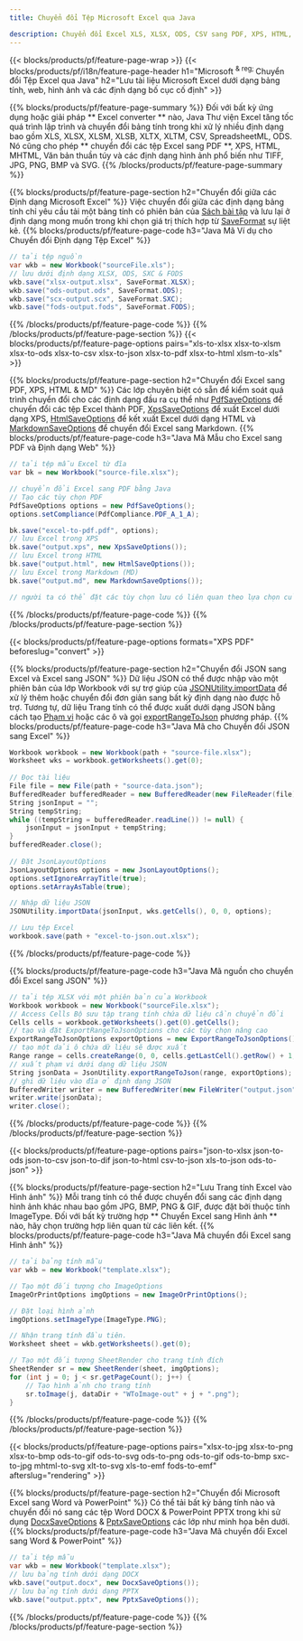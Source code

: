 ```yaml
---
title: Chuyển đổi Tệp Microsoft Excel qua Java 

description: Chuyển đổi Excel XLS, XLSX, ODS, CSV sang PDF, XPS, HTML, JPEG, HTML và nhiều định dạng phổ biến khác chỉ với vài dòng mã Java.
---
```

{{< blocks/products/pf/feature-page-wrap >}}
{{< blocks/products/pf/i18n/feature-page-header h1="Microsoft <sup> & reg; </sup> Chuyển đổi Tệp Excel qua Java" h2="Lưu tài liệu Microsoft Excel dưới dạng bảng tính, web, hình ảnh và các định dạng bố cục cố định" >}}

{{% blocks/products/pf/feature-page-summary %}}
Đối với bất kỳ ứng dụng hoặc giải pháp ** Excel converter ** nào, Java Thư viện Excel tăng tốc quá trình lập trình và chuyển đổi bảng tính trong khi xử lý nhiều định dạng bao gồm XLS, XLSX, XLSM, XLSB, XLTX, XLTM, CSV, SpreadsheetML, ODS. Nó cũng cho phép ** chuyển đổi các tệp Excel sang PDF **, XPS, HTML, MHTML, Văn bản thuần túy và các định dạng hình ảnh phổ biến như TIFF, JPG, PNG, BMP và SVG.
{{% /blocks/products/pf/feature-page-summary %}}

{{% blocks/products/pf/feature-page-section h2="Chuyển đổi giữa các Định dạng Microsoft Excel" %}}
Việc chuyển đổi giữa các định dạng bảng tính chỉ yêu cầu tải một bảng tính có phiên bản của [Sách bài tập](https://reference.aspose.com/cells/java/com.aspose.cells/Workbook) và lưu lại ở định dạng mong muốn trong khi chọn giá trị thích hợp từ [SaveFormat](https://reference.aspose.com/cells/java/com.aspose.cells/SaveFormat) sự liệt kê.
{{% blocks/products/pf/feature-page-code h3="Java Mã Ví dụ cho Chuyển đổi Định dạng Tệp Excel" %}}

```cs
// tải tệp nguồn
var wkb = new Workbook("sourceFile.xls");
// lưu dưới định dạng XLSX, ODS, SXC & FODS
wkb.save("xlsx-output.xlsx", SaveFormat.XLSX);
wkb.save("ods-output.ods", SaveFormat.ODS);
wkb.save("scx-output.scx", SaveFormat.SXC);
wkb.save("fods-output.fods", SaveFormat.FODS);

```
{{% /blocks/products/pf/feature-page-code %}}
{{% /blocks/products/pf/feature-page-section %}}
{{< blocks/products/pf/feature-page-options pairs="xls-to-xlsx xlsx-to-xlsm xlsx-to-ods xlsx-to-csv xlsx-to-json xlsx-to-pdf xlsx-to-html xlsm-to-xls" >}}


{{% blocks/products/pf/feature-page-section h2="Chuyển đổi Excel sang PDF, XPS, HTML & MD" %}}
Các lớp chuyên biệt có sẵn để kiểm soát quá trình chuyển đổi cho các định dạng đầu ra cụ thể như [PdfSaveOptions](https://reference.aspose.com/cells/java/com.aspose.cells/PdfSaveOptions) để chuyển đổi các tệp Excel thành PDF, [XpsSaveOptions](https://reference.aspose.com/cells/java/com.aspose.cells/XpsSaveOptions) để xuất Excel dưới dạng XPS, [HtmlSaveOptions](https://reference.aspose.com/cells/java/com.aspose.cells/HtmlSaveOptions) để kết xuất Excel dưới dạng HTML và [MarkdownSaveOptions](https://reference.aspose.com/cells/java/com.aspose.cells/MarkdownSaveOptions) để chuyển đổi Excel sang Markdown. 
{{% blocks/products/pf/feature-page-code h3="Java Mã Mẫu cho Excel sang PDF và Định dạng Web" %}}

```cs
// tải tệp mẫu Excel từ đĩa
var bk = new Workbook("source-file.xlsx");

// chuyển đổi Excel sang PDF bằng Java
// Tạo các tùy chọn PDF
PdfSaveOptions options = new PdfSaveOptions();
options.setCompliance(PdfCompliance.PDF_A_1_A);

bk.save("excel-to-pdf.pdf", options);
// lưu Excel trong XPS
bk.save("output.xps", new XpsSaveOptions());
// lưu Excel trong HTML
bk.save("output.html", new HtmlSaveOptions());
// lưu Excel trong Markdown (MD)
bk.save("output.md", new MarkdownSaveOptions());

// người ta có thể đặt các tùy chọn lưu có liên quan theo lựa chọn của mình trước khi lưu vào định dạng phù hợp

```
{{% /blocks/products/pf/feature-page-code %}}
{{% /blocks/products/pf/feature-page-section %}}

{{< blocks/products/pf/feature-page-options formats="XPS PDF" beforeslug="convert" >}}

{{% blocks/products/pf/feature-page-section h2="Chuyển đổi JSON sang Excel và Excel sang JSON" %}}
Dữ liệu JSON có thể được nhập vào một phiên bản của lớp Workbook với sự trợ giúp của [JSONUtility.importData](https://reference.aspose.com/cells/java/com.aspose.cells/jsonutility#importData) để xử lý thêm hoặc chuyển đổi đơn giản sang bất kỳ định dạng nào được hỗ trợ. Tương tự, dữ liệu Trang tính có thể được xuất dưới dạng JSON bằng cách tạo [Phạm vi](https://reference.aspose.com/cells/java/com.aspose.cells/range) hoặc các ô và gọi [exportRangeToJson](https://reference.aspose.com/cells/java/com.aspose.cells/jsonutility) phương pháp.
{{% blocks/products/pf/feature-page-code h3="Java Mã cho Chuyển đổi JSON sang Excel" %}}
```cs
Workbook workbook = new Workbook(path + "source-file.xlsx");
Worksheet wks = workbook.getWorksheets().get(0);
		
// Đọc tài liệu
File file = new File(path + "source-data.json");
BufferedReader bufferedReader = new BufferedReader(new FileReader(file));
String jsonInput = "";
String tempString;
while ((tempString = bufferedReader.readLine()) != null) {
	jsonInput = jsonInput + tempString; 
}
bufferedReader.close();
							
// Đặt JsonLayoutOptions
JsonLayoutOptions options = new JsonLayoutOptions();
options.setIgnoreArrayTitle(true);
options.setArrayAsTable(true);

// Nhập dữ liệu JSON
JSONUtility.importData(jsonInput, wks.getCells(), 0, 0, options);

// Lưu tệp Excel
workbook.save(path + "excel-to-json.out.xlsx");

```
{{% /blocks/products/pf/feature-page-code %}}

{{% blocks/products/pf/feature-page-code h3="Java Mã nguồn cho chuyển đổi Excel sang JSON" %}}
```cs
// tải tệp XLSX với một phiên bản của Workbook
Workbook workbook = new Workbook("sourceFile.xlsx");
// Access Cells Bộ sưu tập trang tính chứa dữ liệu cần chuyển đổi
Cells cells = workbook.getWorksheets().get(0).getCells();
// tạo và đặt ExportRangeToJsonOptions cho các tùy chọn nâng cao
ExportRangeToJsonOptions exportOptions = new ExportRangeToJsonOptions();
// tạo một dải ô chứa dữ liệu sẽ được xuất
Range range = cells.createRange(0, 0, cells.getLastCell().getRow() + 1, cells.getLastCell().getColumn() + 1);
// xuất phạm vi dưới dạng dữ liệu JSON
String jsonData = JsonUtility.exportRangeToJson(range, exportOptions);
// ghi dữ liệu vào đĩa ở định dạng JSON
BufferedWriter writer = new BufferedWriter(new FileWriter("output.json"));
writer.write(jsonData);
writer.close();    

```
{{% /blocks/products/pf/feature-page-code %}}
{{% /blocks/products/pf/feature-page-section %}}

{{< blocks/products/pf/feature-page-options pairs="json-to-xlsx json-to-ods json-to-csv json-to-dif json-to-html csv-to-json xls-to-json ods-to-json" >}}

{{% blocks/products/pf/feature-page-section h2="Lưu Trang tính Excel vào Hình ảnh" %}}
Mỗi trang tính có thể được chuyển đổi sang các định dạng hình ảnh khác nhau bao gồm JPG, BMP, PNG & GIF, được đặt bởi thuộc tính ImageType. Đối với bất kỳ trường hợp ** Chuyển Excel sang Hình ảnh ** nào, hãy chọn trường hợp liên quan từ các liên kết.
{{% blocks/products/pf/feature-page-code h3="Java Mã chuyển đổi Excel sang Hình ảnh" %}}
```cs
// tải bảng tính mẫu
var wkb = new Workbook("template.xlsx");

// Tạo một đối tượng cho ImageOptions
ImageOrPrintOptions imgOptions = new ImageOrPrintOptions();

// Đặt loại hình ảnh
imgOptions.setImageType(ImageType.PNG);

// Nhận trang tính đầu tiên.
Worksheet sheet = wkb.getWorksheets().get(0);

// Tạo một đối tượng SheetRender cho trang tính đích
SheetRender sr = new SheetRender(sheet, imgOptions);
for (int j = 0; j < sr.getPageCount(); j++) {
	// Tạo hình ảnh cho trang tính
	sr.toImage(j, dataDir + "WToImage-out" + j + ".png");
}

```
{{% /blocks/products/pf/feature-page-code %}}
{{% /blocks/products/pf/feature-page-section %}}

{{< blocks/products/pf/feature-page-options pairs="xlsx-to-jpg xlsx-to-png xlsx-to-bmp ods-to-gif ods-to-svg ods-to-png ods-to-gif ods-to-bmp sxc-to-jpg mhtml-to-svg xlt-to-svg xls-to-emf fods-to-emf" afterslug="rendering" >}}

{{% blocks/products/pf/feature-page-section h2="Chuyển đổi Microsoft Excel sang Word và PowerPoint" %}}
Có thể tải bất kỳ bảng tính nào và chuyển đổi nó sang các tệp Word DOCX & PowerPoint PPTX trong khi sử dụng [DocxSaveOptions](https://reference.aspose.com/cells/java/com.aspose.cells/DocxSaveOptions) & [PptxSaveOptions](https://reference.aspose.com/cells/java/com.aspose.cells/PptxSaveOptions) các lớp như minh họa bên dưới.
{{% blocks/products/pf/feature-page-code h3="Java Mã chuyển đổi Excel sang Word & PowerPoint" %}}
```cs
// tải tệp mẫu
var wkb = new Workbook("template.xlsx");
// lưu bảng tính dưới dạng DOCX
wkb.save("output.docx", new DocxSaveOptions());
// lưu bảng tính dưới dạng PPTX
wkb.save("output.pptx", new PptxSaveOptions());

```
{{% /blocks/products/pf/feature-page-code %}}
{{% /blocks/products/pf/feature-page-section %}}
